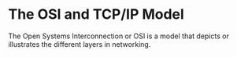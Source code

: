# The OSI and TCP/IP Model

The Open Systems Interconnection or OSI is a model that depicts or illustrates the different layers in networking.

